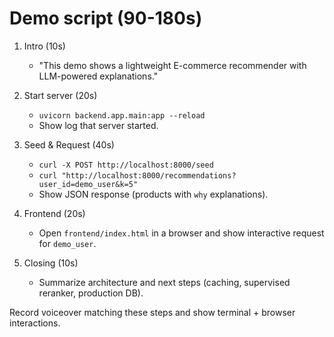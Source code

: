 # Demo script (90-180s)

1. Intro (10s)
   - "This demo shows a lightweight E-commerce recommender with LLM-powered explanations."

2. Start server (20s)
   - `uvicorn backend.app.main:app --reload`
   - Show log that server started.

3. Seed & Request (40s)
   - `curl -X POST http://localhost:8000/seed`
   - `curl "http://localhost:8000/recommendations?user_id=demo_user&k=5"`
   - Show JSON response (products with `why` explanations).

4. Frontend (20s)
   - Open `frontend/index.html` in a browser and show interactive request for `demo_user`.

5. Closing (10s)
   - Summarize architecture and next steps (caching, supervised reranker, production DB).

Record voiceover matching these steps and show terminal + browser interactions.

